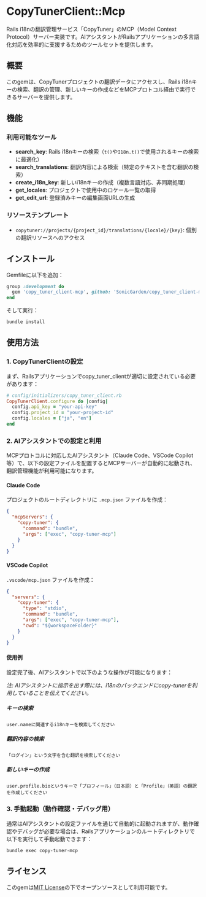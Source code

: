 # CopyTunerClient::Mcp

Rails i18nの翻訳管理サービス「CopyTuner」のMCP（Model Context Protocol）サーバー実装です。AIアシスタントがRailsアプリケーションの多言語化対応を効率的に支援するためのツールセットを提供します。

## 概要

このgemは、CopyTunerプロジェクトの翻訳データにアクセスし、Rails i18nキーの検索、翻訳の管理、新しいキーの作成などをMCPプロトコル経由で実行できるサーバーを提供します。

## 機能

### 利用可能なツール

- **search_key**: Rails i18nキーの検索（`t()`や`I18n.t()`で使用されるキーの検索に最適化）
- **search_translations**: 翻訳内容による検索（特定のテキストを含む翻訳の検索）
- **create_i18n_key**: 新しいi18nキーの作成（複数言語対応、非同期処理）
- **get_locales**: プロジェクトで使用中のロケール一覧の取得
- **get_edit_url**: 登録済みキーの編集画面URLの生成

### リソーステンプレート

- `copytuner://projects/{project_id}/translations/{locale}/{key}`: 個別の翻訳リソースへのアクセス

## インストール

Gemfileに以下を追加：

```ruby
group :development do
  gem 'copy_tuner_client-mcp', github: 'SonicGarden/copy_tuner_client-mcp', require: false
end
```

そして実行：

```bash
bundle install
```

## 使用方法

### 1. CopyTunerClientの設定

まず、Railsアプリケーションでcopy_tuner_clientが適切に設定されている必要があります：

```ruby
# config/initializers/copy_tuner_client.rb
CopyTunerClient.configure do |config|
  config.api_key = "your-api-key"
  config.project_id = "your-project-id"
  config.locales = ["ja", "en"]
end
```

### 2. AIアシスタントでの設定と利用

MCPプロトコルに対応したAIアシスタント（Claude Code、VSCode Copilot等）で、以下の設定ファイルを配置するとMCPサーバーが自動的に起動され、翻訳管理機能が利用可能になります。

#### Claude Code

プロジェクトのルートディレクトリに `.mcp.json` ファイルを作成：

```json
{
  "mcpServers": {
    "copy-tuner": {
      "command": "bundle",
      "args": ["exec", "copy-tuner-mcp"]
    }
  }
}
```

#### VSCode Copilot

`.vscode/mcp.json` ファイルを作成：

```json
{
  "servers": {
    "copy-tuner": {
      "type": "stdio",
      "command": "bundle",
      "args": ["exec", "copy-tuner-mcp"],
      "cwd": "${workspaceFolder}"
    }
  }
}
```

#### 使用例

設定完了後、AIアシスタントで以下のような操作が可能になります：

*注: AIアシスタントに指示を出す際には、i18nのバックエンドにcopy-tunerを利用していることを伝えてください。*

##### キーの検索
```
user.nameに関連するi18nキーを検索してください
```

##### 翻訳内容の検索
```
「ログイン」という文字を含む翻訳を検索してください
```

##### 新しいキーの作成
```
user.profile.bioというキーで「プロフィール」（日本語）と「Profile」（英語）の翻訳を作成してください
```

### 3. 手動起動（動作確認・デバッグ用）

通常はAIアシスタントの設定ファイルを通じて自動的に起動されますが、動作確認やデバッグが必要な場合は、Railsアプリケーションのルートディレクトリで以下を実行して手動起動できます：

```bash
bundle exec copy-tuner-mcp
```

## ライセンス

このgemは[MIT License](https://opensource.org/licenses/MIT)の下でオープンソースとして利用可能です。
